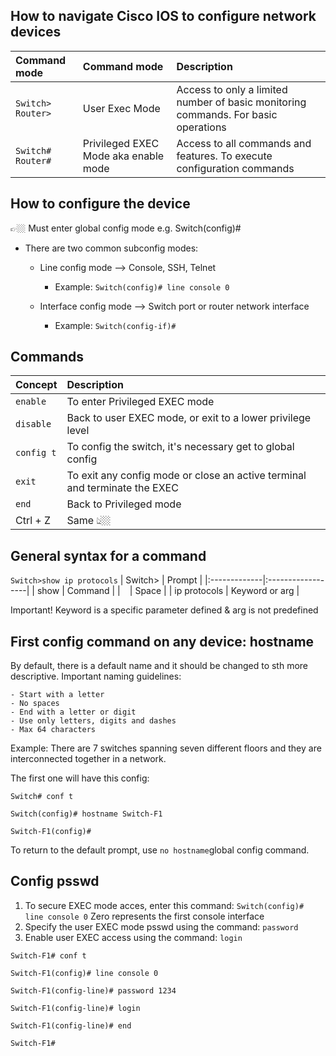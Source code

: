 ## How to navigate Cisco IOS to configure network devices


| Command mode         | Command mode                               | Description                        |
|:---------------------|:-------------------------------------------|:--------------------------------------------------------|
| `Switch>`  `Router>` | User Exec Mode       | Access to only a limited number of basic monitoring commands. For basic operations  |
| `Switch#`  `Router#` |Privileged EXEC Mode aka enable mode | Access to all commands and features. To execute configuration commands |


## How to configure the device

👉🏼 Must enter global config mode e.g. Switch(config)#
- There are two common subconfig modes:
    - Line config mode --> Console, SSH, Telnet
      - Example: `Switch(config)# line console 0`
      
    - Interface config mode --> Switch port or router network interface
      - Example: 
      `Switch(config-if)#` 

## Commands

| Concept        | Description                               |
|:---------------|:------------------------------------------|
| `enable`| To enter Privileged EXEC mode|
| `disable` |Back to user EXEC mode, or exit to a lower privilege level |
| `config t` |To config the switch, it's necessary get to global config |
| `exit` |To exit any config mode or close an active terminal and terminate the EXEC |
| `end` |Back to Privileged mode |
| Ctrl + Z | Same 👆🏼|


## General syntax for a command
`Switch>show ip protocols`
| Switch>      | Prompt            |
|:-------------|:------------------|
| show         | Command           |
| ` `          | Space             |
| ip protocols | Keyword or arg    |

Important! Keyword is a specific parameter defined & arg is not predefined

## First config command on any device: hostname

By default, there is a default name and it should be changed to sth more descriptive. 
Important naming guidelines:

    - Start with a letter
    - No spaces
    - End with a letter or digit
    - Use only letters, digits and dashes
    - Max 64 characters

Example: There are 7 switches spanning seven different floors and they are interconnected together in a network. 

The first one will have this config:

`Switch# conf t`

`Switch(config)# hostname Switch-F1`

`Switch-F1(config)#`

To return to the default prompt, use `no hostname`global config command.

## Config psswd
1. To secure EXEC mode acces, enter this command: 
`Switch(config)# line console 0` 
Zero represents the first console interface
2. Specify the user EXEC mode psswd using the command:
`password`
3. Enable user EXEC access using the command: `login`

`Switch-F1# conf t`

`Switch-F1(config)# line console 0`

`Switch-F1(config-line)# password 1234`

`Switch-F1(config-line)# login`

`Switch-F1(config-line)# end`

`Switch-F1#`

